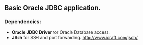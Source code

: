 ## Basic Oracle JDBC application.


### Dependencies:
- **Oracle JDBC Driver** for Oracle Database access.
- **JSch** for SSH and port forwarding. http://www.jcraft.com/jsch/